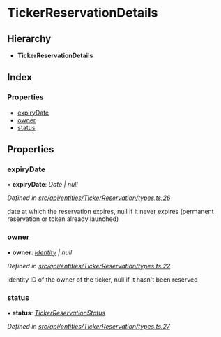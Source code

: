 # TickerReservationDetails

## Hierarchy

* **TickerReservationDetails**

## Index

### Properties

* [expiryDate](tickerreservationdetails.md#expirydate)
* [owner](tickerreservationdetails.md#owner)
* [status](tickerreservationdetails.md#status)

## Properties

### expiryDate

• **expiryDate**: _Date \| null_

_Defined in_ [_src/api/entities/TickerReservation/types.ts:26_](https://github.com/PolymathNetwork/polymesh-sdk/blob/7362b318/src/api/entities/TickerReservation/types.ts#L26)

date at which the reservation expires, null if it never expires \(permanent reservation or token already launched\)

### owner

• **owner**: [_Identity_](../classes/identity.md) _\| null_

_Defined in_ [_src/api/entities/TickerReservation/types.ts:22_](https://github.com/PolymathNetwork/polymesh-sdk/blob/7362b318/src/api/entities/TickerReservation/types.ts#L22)

identity ID of the owner of the ticker, null if it hasn't been reserved

### status

• **status**: [_TickerReservationStatus_](../enums/tickerreservationstatus.md)

_Defined in_ [_src/api/entities/TickerReservation/types.ts:27_](https://github.com/PolymathNetwork/polymesh-sdk/blob/7362b318/src/api/entities/TickerReservation/types.ts#L27)

